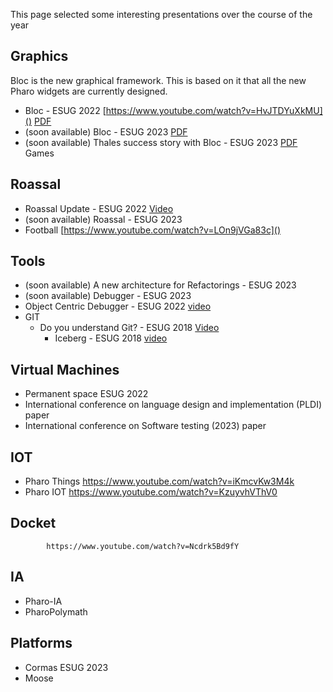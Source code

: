 This page selected some interesting presentations over the course of the year

## Graphics 
Bloc is the new graphical framework. This is based on it that all the new Pharo widgets are currently designed. 

- Bloc - ESUG 2022 [https://www.youtube.com/watch?v=HvJTDYuXkMU]() [PDF]()
- (soon available) Bloc - ESUG 2023 [PDF]()
- (soon available) Thales success story with Bloc - ESUG 2023 [PDF]()
Games

##	Roassal 

- Roassal Update - ESUG 2022 [Video](https://www.youtube.com/watch?v=awPyBLWTTvk)
- (soon available) Roassal - ESUG 2023
- Football [https://www.youtube.com/watch?v=LOn9jVGa83c]()

 
## Tools
- (soon available) A new architecture for Refactorings - ESUG 2023
- (soon available) Debugger - ESUG 2023	
- Object Centric Debugger - ESUG 2022 [video](https://www.youtube.com/watch?v=C-lG73CJVtU)
- GIT 	
    - Do you understand Git? - ESUG 2018	[Video](https://www.youtube.com/watch?v=gFb9BaBZ8ko)
		- Iceberg - ESUG 2018 [video](https://www.youtube.com/watch?v=-ujX0Jt7-64)

## Virtual Machines
- Permanent space ESUG 2022
- International conference on language design and implementation (PLDI) paper
- International conference on Software testing (2023) paper
	

## IOT
- Pharo Things	https://www.youtube.com/watch?v=iKmcvKw3M4k
- Pharo IOT https://www.youtube.com/watch?v=KzuyvhVThV0

## Docket 
			https://www.youtube.com/watch?v=Ncdrk5Bd9fY

## IA 
- Pharo-IA
- PharoPolymath

## Platforms
-	Cormas ESUG 2023
- Moose 
